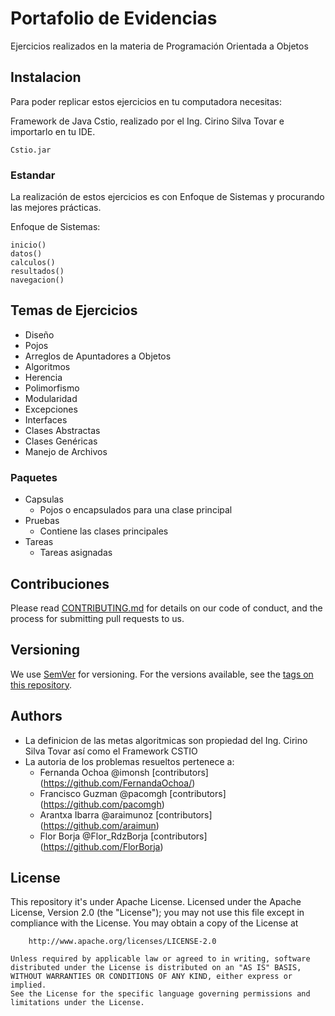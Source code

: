 # Portafolio de Evidencias

Ejercicios realizados en la materia de Programación Orientada a Objetos

## Instalacion

Para poder replicar estos ejercicios en tu computadora necesitas:

Framework de Java Cstio, realizado por el Ing. Cirino Silva Tovar e importarlo en tu IDE.

 ```
Cstio.jar
```

### Estandar

La realización de estos ejercicios es con Enfoque de Sistemas y procurando las mejores prácticas.

Enfoque de Sistemas:

```
inicio()
datos()
calculos()
resultados()
navegacion()
```

## Temas de Ejercicios

* Diseño
* Pojos
* Arreglos de Apuntadores a Objetos
* Algoritmos
* Herencia
* Polimorfismo
* Modularidad
* Excepciones
* Interfaces
* Clases Abstractas
* Clases Genéricas
* Manejo de Archivos

### Paquetes

* Capsulas
  * Pojos o encapsulados para una clase principal
* Pruebas
   * Contiene las clases principales
* Tareas
   * Tareas asignadas

## Contribuciones

Please read [CONTRIBUTING.md](https://gist.github.com/FernandaOchoa/a30e8d25fb89fa128730473b1ad44dbb) for details on our code of conduct, and the process for submitting pull requests to us.

## Versioning

We use [SemVer](http://semver.org/) for versioning. For the versions available, see the [tags on this repository](https://github.com/FernandaOchoa/FundamentosCirino/). 

## Authors

* La definicion de las metas algoritmicas son propiedad del Ing. Cirino Silva Tovar así como el Framework CSTIO
* La autoria de los problemas resueltos pertenece a:
  * Fernanda Ochoa @imonsh [contributors] (https://github.com/FernandaOchoa/)
  * Francisco Guzman @pacomgh [contributors] (https://github.com/pacomgh)
  * Arantxa Ibarra @araimunoz [contributors] (https://github.com/araimun)
  * Flor Borja @Flor_RdzBorja [contributors] (https://github.com/FlorBorja)

## License


This repository it's under Apache License.
    Licensed under the Apache License, Version 2.0 (the "License");
    you may not use this file except in compliance with the License.
    You may obtain a copy of the License at

        http://www.apache.org/licenses/LICENSE-2.0

    Unless required by applicable law or agreed to in writing, software
    distributed under the License is distributed on an "AS IS" BASIS,  
    WITHOUT WARRANTIES OR CONDITIONS OF ANY KIND, either express or implied.
    See the License for the specific language governing permissions and
    limitations under the License.

